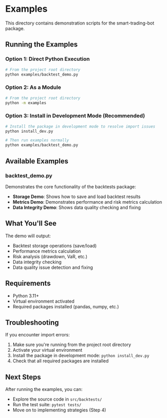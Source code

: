 # Examples

This directory contains demonstration scripts for the smart-trading-bot package.

## Running the Examples

### Option 1: Direct Python Execution
```bash
# From the project root directory
python examples/backtest_demo.py
```

### Option 2: As a Module
```bash
# From the project root directory
python -m examples
```

### Option 3: Install in Development Mode (Recommended)
```bash
# Install the package in development mode to resolve import issues
python install_dev.py

# Then run examples normally
python examples/backtest_demo.py
```

## Available Examples

### backtest_demo.py
Demonstrates the core functionality of the backtests package:

- **Storage Demo**: Shows how to save and load backtest results
- **Metrics Demo**: Demonstrates performance and risk metrics calculation
- **Data Integrity Demo**: Shows data quality checking and fixing

## What You'll See

The demo will output:
- Backtest storage operations (save/load)
- Performance metrics calculation
- Risk analysis (drawdown, VaR, etc.)
- Data integrity checking
- Data quality issue detection and fixing

## Requirements

- Python 3.11+
- Virtual environment activated
- Required packages installed (pandas, numpy, etc.)

## Troubleshooting

If you encounter import errors:
1. Make sure you're running from the project root directory
2. Activate your virtual environment
3. Install the package in development mode: `python install_dev.py`
4. Check that all required packages are installed

## Next Steps

After running the examples, you can:
- Explore the source code in `src/backtests/`
- Run the test suite: `pytest tests/`
- Move on to implementing strategies (Step 4)
